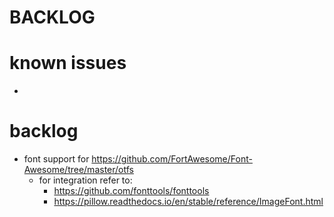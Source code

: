 # BACKLOG


# known issues 
- 


# backlog

- font support for https://github.com/FortAwesome/Font-Awesome/tree/master/otfs
  - for integration refer to:
    - https://github.com/fonttools/fonttools
    - https://pillow.readthedocs.io/en/stable/reference/ImageFont.html
